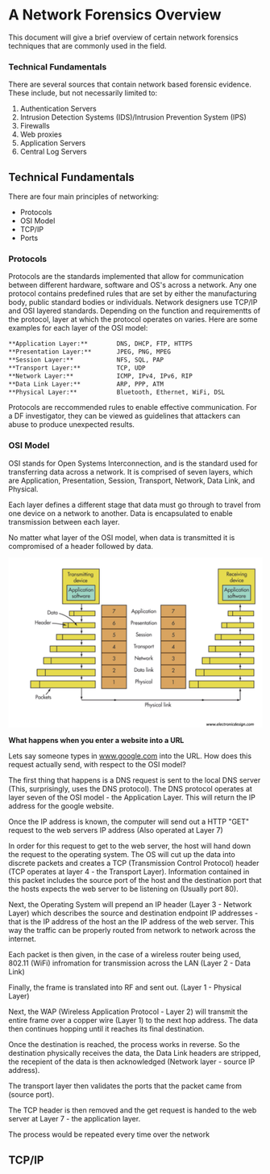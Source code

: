 # A Network Forensics Overview

This document will give a brief overview of certain network forensics techniques that are commonly used in the field.

### Technical Fundamentals

There are several sources that contain network based forensic evidence. These include, but not necessarily limited to:

  1. Authentication Servers
  2. Intrusion Detection Systems (IDS)/Intrusion Prevention System (IPS)
  3. Firewalls
  4. Web proxies
  5. Application Servers
  6. Central Log Servers
  
## Technical Fundamentals

There are four main principles of networking:

* Protocols
* OSI Model
* TCP/IP 
* Ports

### Protocols

Protocols are the standards implemented that allow for communication between different hardware, software and OS's across a network.
Any one protocol contains predefined rules that are set by either the manufacturing body, public standard bodies or individuals.
Network designers use TCP/IP and OSI layered standards. Depending on the function and requirementts of the protocol, layer at which the protocol operates on varies. Here are some examples for each layer of the OSI model:

    **Application Layer:**        DNS, DHCP, FTP, HTTPS
    **Presentation Layer:**       JPEG, PNG, MPEG
    **Session Layer:**            NFS, SQL, PAP
    **Transport Layer:**          TCP, UDP
    **Network Layer:**            ICMP, IPv4, IPv6, RIP
    **Data Link Layer:**          ARP, PPP, ATM
    **Physical Layer:**           Bluetooth, Ethernet, WiFi, DSL
    
Protocols are reccommended rules to enable effective communication. For a DF investigator, they can be viewed as guidelines that attackers can abuse to produce unexpected results.

### OSI Model

OSI stands for Open Systems Interconnection, and is the standard used for transferring data across a network. It is comprised of seven layers, which are Application, Presentation, Session, Transport, Network, Data Link, and Physical. 

Each layer defines a different stage that data must go through to travel from one device on a network to another. Data is encapsulated to enable transmission between each layer.

No matter what layer of the OSI model, when data is transmitted it is compromised of a header followed by data. 

![How data changes per each layer of the OSI model](https://github.com/Av3rageJoe/Digital-Forensics/blob/master/Images/Screenshot%202019-11-13%20at%2022.07.51.png)

**What happens when you enter a website into a URL**

Lets say someone types in www.google.com into the URL. How does this request actually send, with respect to the OSI model?

The first thing that happens is a DNS request is sent to the local DNS server (This, surprisingly, uses the DNS protocol). The DNS protocol operates at layer seven of the OSI model - the Application Layer. This will return the IP address for the google website.

Once the IP address is known, the computer will send out a HTTP "GET" request to the web servers IP address (Also operated at Layer 7)

In order for this request to get to the web server, the host will hand down the request to the operating system. The OS will cut up the data into discrete packets and creates a TCP (Transmission Control Protocol) header (TCP operates at layer 4 - the Transport Layer).
Information contained in this packet includes the source port of the host and the destination port that the hosts expects the web server to be listening on (Usually port 80).

Next, the Operating System will prepend an IP header (Layer 3 - Network Layer) which describes the source and destination endpoint IP addresses - that is the IP address of the host an the IP address of the web server. This way the traffic can be properly routed from network to network across the internet.

Each packet is then given, in the case of a wireless router being used, 802.11 (WiFi) infromation for transmission across the LAN (Layer 2 - Data Link)

Finally, the frame is translated into RF and sent out. (Layer 1 - Physical Layer)

Next, the WAP (Wireless Application Protocol - Layer 2) will transmit the entire frame over a copper wire (Layer 1) to the next hop address. The data then continues hopping until it reaches its final destination.

Once the destination is reached, the process works in reverse. So the destination physically receives the data, the Data Link headers are stripped, the recepient of the data is then acknowledged (Network layer - source IP address).

The transport layer then validates the ports that the packet came from (source port).

The TCP header is then removed and the get request is handed to the web server at Layer 7 - the application layer.

The process would be repeated every time over the network

## TCP/IP
